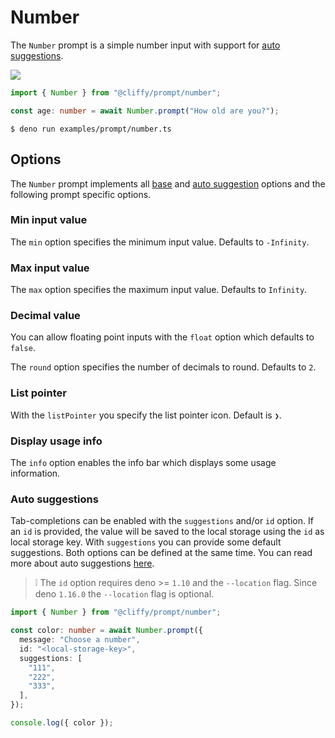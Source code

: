 # Number

The `Number` prompt is a simple number input with support for
[auto suggestions](#auto-suggestions).

![](../assets/img/number.gif)

```typescript
import { Number } from "@cliffy/prompt/number";

const age: number = await Number.prompt("How old are you?");
```

```console
$ deno run examples/prompt/number.ts
```

## Options

The `Number` prompt implements all [base](./index.md) and
[auto suggestion](../auto_suggestions.md) options and the following prompt
specific options.

### Min input value

The `min` option specifies the minimum input value. Defaults to `-Infinity`.

### Max input value

The `max` option specifies the maximum input value. Defaults to `Infinity`.

### Decimal value

You can allow floating point inputs with the `float` option which defaults to
`false`.

The `round` option specifies the number of decimals to round. Defaults to `2`.

### List pointer

With the `listPointer` you specify the list pointer icon. Default is `❯`.

### Display usage info

The `info` option enables the info bar which displays some usage information.

### Auto suggestions

Tab-completions can be enabled with the `suggestions` and/or `id` option. If an
`id` is provided, the value will be saved to the local storage using the `id` as
local storage key. With `suggestions` you can provide some default suggestions.
Both options can be defined at the same time. You can read more about auto
suggestions [here](../auto_suggestions.md).

> ❕ The `id` option requires deno >= `1.10` and the `--location` flag. Since
> deno `1.16.0` the `--location` flag is optional.

```typescript
import { Number } from "@cliffy/prompt/number";

const color: number = await Number.prompt({
  message: "Choose a number",
  id: "<local-storage-key>",
  suggestions: [
    "111",
    "222",
    "333",
  ],
});

console.log({ color });
```

